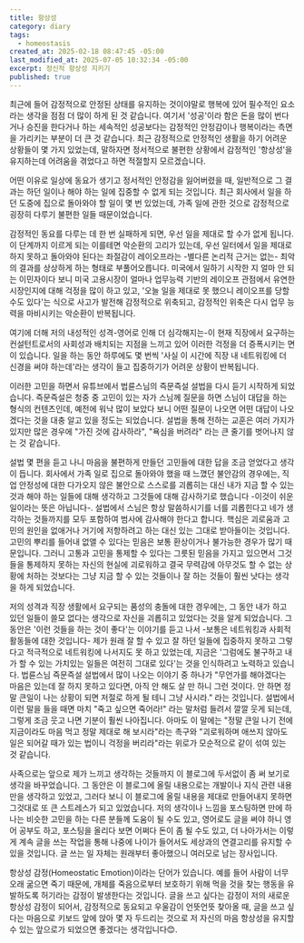 ```yaml
---
title: 항상성
category: diary
tags:
  - homeostasis
created_at: 2025-02-18 08:47:45 -05:00
last_modified_at: 2025-07-05 10:32:34 -05:00
excerpt: 정신적 항상성 지키기
published: true
---
```


최근에 들어 감정적으로 안정된 상태를 유지하는 것이야말로 행복에 있어 필수적인 요소라는 생각을 점점 더 많이 하게 된 것 같습니다.  여기서 '성공'이라 함은 돈을 많이 번다거나 승진을 한다거나 하는 세속적인 성공보다는 감정적인 안정감이나 행복이라는 측면을 가리키는 부분이 더 큰 것 같습니다.  최근 감정적으로 안정적인 생활을 하기 어려운 상황들이 몇 가지 있었는데, 말하자면 정서적으로 불편한 상황에서 감정적인 '항상성'을 유지하는데 어려움을 겪었다고 하면 적절할지 모르겠습니다.

어떤 이유로 일상에 동요가 생기고 정서적인 안정감을 잃어버렸을 때, 일반적으로 그 결과는 하던 일이나 해야 하는 일에 집중할 수 없게 되는 것입니다.  최근 회사에서 일을 하던 도중에 집으로 돌아와야 할 일이 몇 번 있었는데, 가족 일에 관한 것으로 감정적으로 굉장히 다루기 불편한 일들 때문이었습니다.

감정적인 동요를 다루는 데 한 번 실패하게 되면, 우선 일을 제대로 할 수가 없게 됩니다.  이 단계까지 이르게 되는 이를테면 악순환의 고리가 있는데, 우선 일터에서 일을 제대로 하지 못하고 돌아와야 된다는 좌절감이 레이오프라는 -별다른 논리적 근거는 없는- 최악의 결과를 상상하게 하는 형태로 부풀어오릅니다.  미국에서 일하기 시작한 지 얼마 안 되는 이민자이다 보니 미국 고용시장이 얼마나 업무능력 기반의 레이오프 관점에서 유연한 시장인지에 대해 걱정을 많이 하고 있고, '오늘 일을 제대로 못 했으니 레이오프를 당할 수도 있다'는 식으로 사고가 발전해 감정적으로 위축되고, 감정적인 위축은 다시 업무 능력을 마비시키는 악순환이 반복됩니다.

여기에 더해 저의 내성적인 성격-영어로 인해 더 심각해지는-이 현재 직장에서 요구하는 컨설턴트로서의 사회성과 배치되는 지점을 느끼고 있어 이러한 걱정을 더 증폭시키는 면이 있습니다.  일을 하는 동안 하루에도 몇 번씩 '사실 이 시간에 직장 내 네트워킹에 더 신경을 써야 하는데'라는 생각이 들고 집중하기가 어려운 상황이 반복됩니다.

이러한 고민을 하면서 유튜브에서 법륜스님의 즉문즉설 설법을 다시 듣기 시작하게 되었습니다.  즉문즉설은 청중 중 고민이 있는 자가 스님께 질문을 하면 스님이 대답을 하는 형식의 컨텐츠인데, 예전에 워낙 많이 보았다 보니 어떤 질문이 나오면 어떤 대답이 나오겠다는 것을 대충 알고 있을 정도는 되었습니다.  설법을 통해 전하는 교훈은 여러 가지가 있지만 많은 경우에 "가진 것에 감사하라", "욕심을 버려라" 라는 큰 줄기를 벗어나지 않는 것 같습니다.

설법 몇 편을 듣고 나니 마음을 불편하게 만들던 고민들에 대한 답을 조금 얻었다고 생각이 듭니다.  회사에서 가족 일로 집으로 돌아와야 했을 때 느꼈던 불안감의 경우에는, 직업 안정성에 대한 다가오지 않은 불안으로 스스로를 괴롭히는 대신 내가 지금 할 수 있는 것과 해야 하는 일들에 대해 생각하고 그것들에 대해 감사하기로 했습니다 -이것이 쉬운 일이라는 뜻은 아닙니다-.  설법에서 스님은 항상 말씀하시기를 너를 괴롭힌다고 네가 생각하는 것들까지를 모두 포함하여 범사에 감사해야 한다고 합니다.  핵심은 괴로움과 고민의 원인을 없애거나 거기에 저항하려고 하는 대신 있는 그대로 받아들이는 것입니다.  고민의 뿌리를 들어내 없앨 수 있다는 믿음은 보통 환상이거나 불가능한 경우가 많기 때문입니다.  그러니 고통과 고민을 통제할 수 있다는 그릇된 믿음을 가지고 있으면서 그것들을 통제하지 못하는 자신의 현실에 괴로워하고 결국 무력감에 아무것도 할 수 없는 상황에 처하는 것보다는 그냥 지금 할 수 있는 것들이나 잘 하는 것들이 훨씬 낫다는 생각을 하게 되었습니다.

저의 성격과 직장 생활에서 요구되는 품성의 충돌에 대한 경우에는, 그 동안 내가 하고 있던 일들이 쓸모 없다는 생각으로 자신을 괴롭히고 있었다는 것을 알게 되었습니다.  그 동안은 '이런 것들을 하는 것이 좋다'는 이야기를 듣고 나서 -보통은 네트워킹과 사회적 활동들에 대한 것입니다- 제가 원래 잘 할 수 있고 잘 하던 일들에 집중하지 못하고 그렇다고 적극적으로 네트워킹에 나서지도 못 하고 있었는데, 지금은 '그럼에도 불구하고 내가 할 수 있는 가치있는 일들은 여전히 그대로 있다'는 것을 인식하려고 노력하고 있습니다. 법륜스님 즉문즉설 설법에서 많이 나오는 이야기 중 하나가 "무언가를 해야겠다는 마음은 있는데 잘 하지 못하고 있다면, 아직 안 해도 살 만 하니 그런 것이다.  안 하면 정말 큰일이 나는 상황이 되면 저절로 하게 될 테니 그냥 사시라." 라는 것입니다.  설법에서 이런 말을 들을 때면 마치 "죽고 싶으면 죽어라!" 라는 말처럼 들려서 깔깔 웃게 되는데, 그렇게 조금 웃고 나면 기분이 훨씬 나아집니다.  아마도 이 말에는 "정말 큰일 나기 전에 지금이라도 마음 먹고 정말 제대로 해 보시라"라는 촉구와 "괴로워하며 애쓰지 않아도 일은 되어갈 때가 있는 법이니 걱정을 버리라"라는 위로가 모순적으로 같이 섞여 있는 것 같습니다.

사족으로는 앞으로 제가 느끼고 생각하는 것들까지 이 블로그에 두서없이 좀 써 보기로 생각을 바꾸었습니다.  그 동안은 이 블로그에 올릴 내용으로는 개발이나 지식 관련 내용만을 생각하고 있었고, 그러다 보니 이 블로그에 올릴 내용을 제대로 만들어내지 못하면 그것대로 또 큰 스트레스가 되고 있었습니다.  저의 생각이나 느낌을 포스팅하면 만에 하나는 비슷한 고민을 하는 다른 분들께 도움이 될 수도 있고, 영어로도 글을 써야 하니 영어 공부도 하고, 포스팅을 올리다 보면 어쩌다 돈이 좀 될 수도 있고, 더 나아가서는 이렇게 계속 글을 쓰는 작업을 통해 나중에 나이가 들어서도 세상과의 연결고리를 유지할 수 있을 것입니다.  글 쓰는 일 자체는 원래부터 좋아했으니 여러모로 남는 장사입니다.

항상성 감정(Homeostatic Emotion)이라는 단어가 있습니다.  예를 들어 사람이 너무 오래 굶으면 죽기 때문에, 개체를 죽음으로부터 보호하기 위해 먹을 것을 찾는 행동을 유발하도록 허기라는 감정이 발생한다는 것입니다.  글을 쓰고 싶다는 감정이 저의 새로운 항상성 감정이 되어서, 감정적으로 동요되고 우울감이 언뜻언뜻 찾아올 때, 글을 쓰고 싶다는 마음으로 키보드 앞에 앉아 몇 자 두드리는 것으로 저 자신의 마음 항상성을 유지할 수 있는 앞으로가 되었으면 좋겠다는 생각입니다😊.